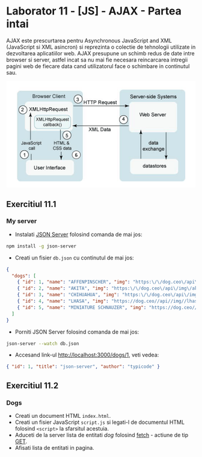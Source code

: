 # Laborator 11 - [JS] - AJAX - Partea intai

AJAX este prescurtarea pentru Asynchronous JavaScript and XML (JavaScript si XML asincron) si reprezinta o colectie de tehnologii utilizate in dezvoltarea aplicatiilor web. AJAX presupune un schimb redus de date intre browser si server, astfel incat sa nu mai fie necesara reincarcarea intregii pagini web de fiecare data cand utilizatorul face o schimbare in continutul sau.

![Ajax](ajax.gif)

## Exercitiul 11.1

### My server

* Instalati [JSON Server](https://github.com/typicode/json-server) folosind comanda de mai jos:

```bash
npm install -g json-server
```

* Creati un fisier `db.json` cu continutul de mai jos:

```json
{
  "dogs": [
    { "id": 1, "name": "AFFENPINSCHER", "img": "https:\/\/dog.ceo\/api\/img\/affenpinscher\/n02110627_11584.jpg" },
    { "id": 2, "name": "AKITA", "img": "https:\/\/dog.ceo\/api\/img\/akita\/Akita_Inu_dog.jpg" },
    { "id": 3, "name": "CHIHUAHUA", "img": "https:\/\/dog.ceo\/api\/img\/chihuahua\/n02085620_8578.jpg" },
    { "id": 4, "name": "LHASA", "img": "https://dog.ceo//api//img//lhasa//n02098413_3033.jpg" },
    { "id": 5, "name": "MINIATURE SCHNAUZER", "img": "https://dog.ceo//api//img//schnauzer//n02097209_920.jpg" }
  ]
}
```

* Porniti JSON Server folosind comanda de mai jos:

```bash
json-server --watch db.json
```

* Accesand link-ul [http://localhost:3000/dogs/1](http://localhost:3000/dogs/1), veti vedea:

```json
{ "id": 1, "title": "json-server", "author": "typicode" }
```

## Exercitiul 11.2

### Dogs

* Creati un document HTML `index.html`.
* Creati un fisier JavaScript `script.js` si legati-l de documentul HTML folosind `<script>` la sfarsitul acestuia.
* Aduceti de la server lista de entitati *dog* folosind [fetch](https://developers.google.com/web/updates/2015/03/introduction-to-fetch) - actiune de tip [GET](https://spring.io/understanding/REST#get).
* Afisati lista de entitati in pagina.